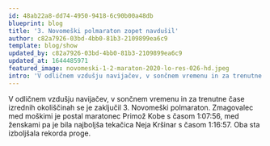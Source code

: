 ```yaml
---
id: 48ab22a8-dd74-4950-9418-6c90b00a48db
blueprint: blog
title: '3. Novomeški polmaraton zopet navdušil'
author: c82a7926-03bd-4bb0-81b3-2109899ea6c9
template: blog/show
updated_by: c82a7926-03bd-4bb0-81b3-2109899ea6c9
updated_at: 1644485971
featured_image: novomeski-1-2-maraton-2020-lo-res-026-hd.jpeg
intro: 'V odličnem vzdušju navijačev, v sončnem vremenu in za trenutne čase izrednih okoliščinah se je zaključil 3. Novomeški polmaraton. Zmagovalec med moškimi je postal maratonec Primož Kobe s časom 1:07:56, med ženskami pa je bila najboljša tekačica Neja Kršinar s časom 1:16:57. Oba sta izboljšala rekorda proge.'
---
```

V odličnem vzdušju navijačev, v sončnem vremenu in za trenutne čase izrednih okoliščinah se je zaključil 3. Novomeški polmaraton. Zmagovalec med moškimi je postal maratonec Primož Kobe s časom 1:07:56, med ženskami pa je bila najboljša tekačica Neja Kršinar s časom 1:16:57. Oba sta izboljšala rekorda proge.